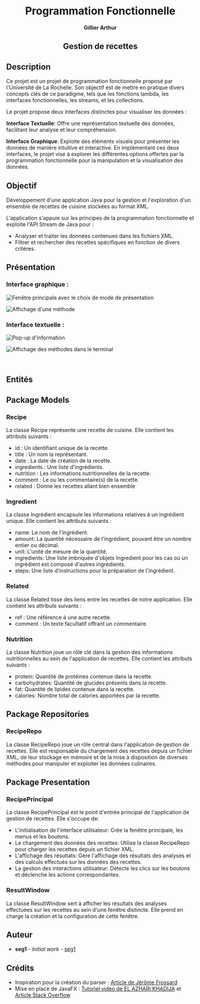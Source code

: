 <center>

# Programmation Fonctionnelle
**Gillier Arthur**

## Gestion de recettes
</center>



## Description 

Ce projet est un projet de programmation fonctionnelle proposé par l'Université de La Rochelle. Son objectif est de mettre en pratique divers concepts clés de ce paradigme, tels que les fonctions lambda, les interfaces fonctionnelles, les streams, et les collections.

Le projet propose deux interfaces distinctes pour visualiser les données :

**Interface Textuelle**: Offre une représentation textuelle des données, facilitant leur analyse et leur compréhension.

**Interface Graphique**: Exploite des éléments visuels pour présenter les données de manière intuitive et interactive.
En implémentant ces deux interfaces, le projet vise à explorer les différentes options offertes par la programmation fonctionnelle pour la manipulation et la visualisation des données.


## Objectif

Développement d'une application Java pour la gestion et l'exploration d'un ensemble de recettes de cuisine stockées au format XML.

L'application s'appuie sur les principes de la programmation fonctionnelle et exploite l'API Stream de Java pour :

- Analyser et traiter les données contenues dans les fichiers XML.
- Filtrer et rechercher des recettes spécifiques en fonction de divers critères.

## Présentation

### Interface graphique :

![Fenêtre principale avec le choix de mode de présentation](/img/menuBase.png)

![Affichage d'une méthode](/img/interfaceGraphique.png)

### Interface textuelle :

![Pop-up d'information](/img/interfaceText.png)

![Affichage des méthodes dans le terminal](/img/terminal.png)

<br>

## Entités

## Package Models

### Recipe 

La classe Recipe représente une recette de cuisine. Elle contient les attributs suivants :
- id : Un identifiant unique de la recette.
- title : Un nom la représentant.
- date : La date de création de la recette.
- ingredients : Une liste d'ingrédients.
- nutrition : Les informations nutritionnelles de la recette.
- comment : Le ou les commentaire(s) de la recette.
- related : Donne les recettes allant bien ensemble

### Ingredient 

La classe Ingrédient encapsule les informations relatives à un ingrédient unique. Elle contient les attributs suivants :
- name: Le nom de l'ingrédient.
- amount: La quantité nécessaire de l'ingrédient, pouvant être un nombre entier ou décimal.
- unit: L'unité de mesure de la quantité.
- ingredients: Une liste imbriquée d'objets Ingredient pour les cas où un ingrédient est composé d'autres ingrédients.
- steps: Une liste d'instructions pour la préparation de l'ingrédient.

### Related 

La classe Related tisse des liens entre les recettes de notre application. Elle contient les attributs suivants :
- ref : Une référence à une autre recette.
- comment : Un texte facultatif offrant un commentaire.

### Nutrition 

La classe Nutrition joue un rôle clé dans la gestion des informations nutritionnelles au sein de l'application de recettes. Elle contient les attributs suivants :
- protein: Quantité de protéines contenue dans la recette.
- carbohydrates: Quantité de glucides présents dans la recette.
- fat: Quantité de lipides contenue dans la recette.
- calories: Nombre total de calories apportées par la recette.


## Package Repositories

### RecipeRepo 

La classe RecipeRepo joue un rôle central dans l'application de gestion de recettes. Elle est responsable du chargement des recettes depuis un fichier XML, de leur stockage en mémoire et de la mise à disposition de diverses méthodes pour manipuler et exploiter les données culinaires.

## Package Presentation

### RecipePrincipal 

La classe RecipePrincipal est le point d'entrée principal de l'application de gestion de recettes. Elle s'occupe de:

- L'initialisation de l'interface utilisateur: Crée la fenêtre principale, les menus et les boutons.
- Le chargement des données des recettes: Utilise la classe RecipeRepo pour charger les recettes depuis un fichier XML.
- L'affichage des résultats: Gère l'affichage des résultats des analyses et des calculs effectués sur les données des recettes.
- La gestion des interactions utilisateur: Détecte les clics sur les boutons et déclenche les actions correspondantes.

### ResultWindow

La classe ResultWindow sert à afficher les résultats des analyses effectuées sur les recettes au sein d'une fenêtre distincte. Elle prend en charge la création et la configuration de cette fenêtre.

## Auteur
- **seg1** - *Initial work* - [seg1](https://github.com/seg1-exe)

## Crédits

- Inspiration pour la création du parser : [Article de Jérôme Frossard](https://www.epai-ict.ch/ict-modules/activities/m100-a7)
- Mise en place de JavaFX : [Tutoriel vidéo de EL AZHARI KHADIJA](https://www.youtube.com/watch?v=9Fy7f1K7Yec) et [Article Stack Overflow](https://stackoverflow.com/questions/53795661/javafx-modular-application-java-lang-module-findexception-module-javafx-contro)























